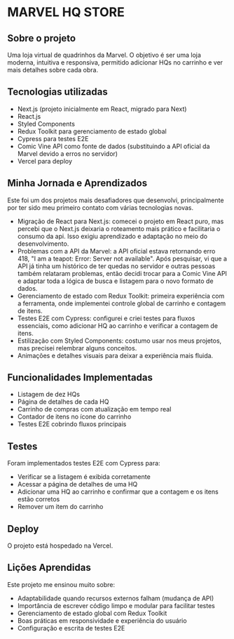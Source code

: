 # MARVEL HQ STORE

## Sobre o projeto
Uma loja virtual de quadrinhos da Marvel. O objetivo é ser uma loja moderna, intuitiva e responsiva, permitido adicionar HQs no carrinho e ver mais detalhes sobre cada obra.

## Tecnologias utilizadas
- Next.js (projeto inicialmente em React, migrado para Next)
- React.js
- Styled Components
- Redux Toolkit para gerenciamento de estado global
- Cypress para testes E2E
- Comic Vine API como fonte de dados (substituindo a API oficial da Marvel devido a erros no servidor)
- Vercel para deploy

## Minha Jornada e Aprendizados
Este foi um dos projetos mais desafiadores que desenvolvi, principalmente por ter sido meu primeiro contato com várias tecnologias novas.
- Migração de React para Next.js: comecei o projeto em React puro, mas percebi que o Next.js deixaria o roteamento mais prático e facilitaria o consumo da api. Isso exigiu aprendizado e adaptação no meio do desenvolvimento.
- Problemas com a API da Marvel: a API oficial estava retornando erro 418, "I am a teapot: Error: Server not available". Após pesquisar, vi que a API já tinha um histórico de ter quedas no servidor e outras pessoas também relataram problemas, então decidi trocar para a Comic Vine API e adaptar toda a lógica de busca e listagem para o novo formato de dados.
- Gerenciamento de estado com Redux Toolkit: primeira experiência com a ferramenta, onde implementei controle global de carrinho e contagem de itens.
- Testes E2E com Cypress: configurei e criei testes para fluxos essenciais, como adicionar HQ ao carrinho e verificar a contagem de itens.
- Estilização com Styled Components: costumo usar nos meus projetos, mas precisei relembrar alguns conceitos.
- Animações e detalhes visuais para deixar a experiência mais fluida.
  
## Funcionalidades Implementadas
- Listagem de dez HQs
- Página de detalhes de cada HQ
- Carrinho de compras com atualização em tempo real
- Contador de itens no ícone do carrinho
- Testes E2E cobrindo fluxos principais

## Testes
Foram implementados testes E2E com Cypress para:
- Verificar se a listagem é exibida corretamente
- Acessar a página de detalhes de uma HQ
- Adicionar uma HQ ao carrinho e confirmar que a contagem e os itens estão corretos
- Remover um item do carrinho

## Deploy
O projeto está hospedado na Vercel.

## Lições Aprendidas

Este projeto me ensinou muito sobre:

- Adaptabilidade quando recursos externos falham (mudança de API)
- Importância de escrever código limpo e modular para facilitar testes
- Gerenciamento de estado global com Redux Toolkit
- Boas práticas em responsividade e experiência do usuário
- Configuração e escrita de testes E2E
